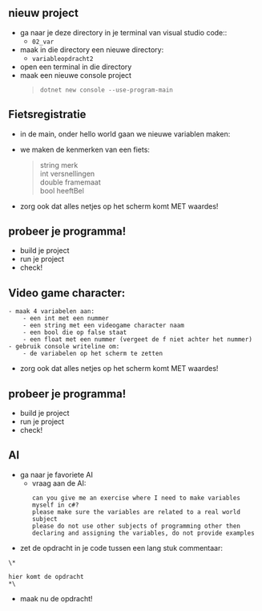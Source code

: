 
## nieuw project


- ga naar je deze directory in je terminal van visual studio code::
    - `02_var`
- maak in die directory een nieuwe directory:
    - `variableopdracht2`
- open een terminal in die directory
- maak een nieuwe console project
    > `dotnet new console --use-program-main`

##  Fietsregistratie

- in de main, onder hello world gaan we nieuwe variablen maken:

- we maken de kenmerken van een fiets:
    > string merk  
    > int versnellingen  
    > double framemaat  
    > bool heeftBel  

- zorg ook dat alles netjes op het scherm komt MET waardes!

## probeer je programma!
- build je project
- run je project
- check!

## Video game character:
    - maak 4 variabelen aan:
        - een int met een nummer
        - een string met een videogame character naam
        - een bool die op false staat
        - een float met een nummer (vergeet de f niet achter het nummer)
    - gebruik console writeline om:
        - de variabelen op het scherm te zetten

- zorg ook dat alles netjes op het scherm komt MET waardes!

## probeer je programma!
        
- build je project
- run je project
- check!

## AI

- ga naar je favoriete AI
    - vraag aan de AI:
        ```
        can you give me an exercise where I need to make variables myself in c#?
        please make sure the variables are related to a real world subject 
        please do not use other subjects of programming other then declaring and assigning the variables, do not provide examples
        ```
- zet de opdracht in je code tussen een lang stuk commentaar:
```Csharp
\*

hier komt de opdracht
*\
```

- maak nu de opdracht!
